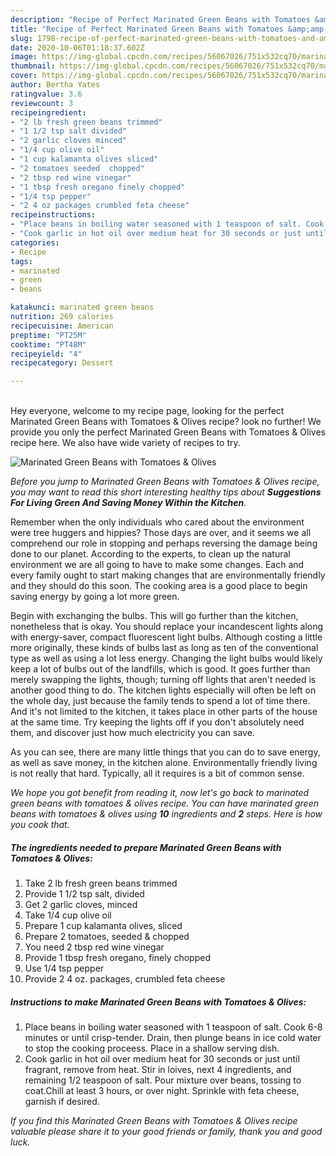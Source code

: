 ```yaml
---
description: "Recipe of Perfect Marinated Green Beans with Tomatoes &amp;amp; Olives"
title: "Recipe of Perfect Marinated Green Beans with Tomatoes &amp;amp; Olives"
slug: 1798-recipe-of-perfect-marinated-green-beans-with-tomatoes-and-amp-olives
date: 2020-10-06T01:18:37.602Z
image: https://img-global.cpcdn.com/recipes/56067026/751x532cq70/marinated-green-beans-with-tomatoes-olives-recipe-main-photo.jpg
thumbnail: https://img-global.cpcdn.com/recipes/56067026/751x532cq70/marinated-green-beans-with-tomatoes-olives-recipe-main-photo.jpg
cover: https://img-global.cpcdn.com/recipes/56067026/751x532cq70/marinated-green-beans-with-tomatoes-olives-recipe-main-photo.jpg
author: Bertha Yates
ratingvalue: 3.6
reviewcount: 3
recipeingredient:
- "2 lb fresh green beans trimmed"
- "1 1/2 tsp salt divided"
- "2 garlic cloves minced"
- "1/4 cup olive oil"
- "1 cup kalamanta olives sliced"
- "2 tomatoes seeded  chopped"
- "2 tbsp red wine vinegar"
- "1 tbsp fresh oregano finely chopped"
- "1/4 tsp pepper"
- "2 4 oz packages crumbled feta cheese"
recipeinstructions:
- "Place beans in boiling water seasoned with 1 teaspoon of salt. Cook 6-8 minutes or until crisp-tender. Drain, then plunge beans in ice cold water to stop the cooking proceess. Place in a shallow serving dish."
- "Cook garlic in hot oil over medium heat for 30 seconds or just until fragrant, remove from heat. Stir in loives, next 4 ingredients, and remaining 1/2 teaspoon of salt. Pour mixture over beans, tossing to coat.Chill at least 3 hours, or over night.  Sprinkle with feta cheese, garnish if desired."
categories:
- Recipe
tags:
- marinated
- green
- beans

katakunci: marinated green beans 
nutrition: 269 calories
recipecuisine: American
preptime: "PT25M"
cooktime: "PT48M"
recipeyield: "4"
recipecategory: Dessert

---
```

<br>
Hey everyone, welcome to my recipe page, looking for the perfect Marinated Green Beans with Tomatoes &amp; Olives recipe? look no further! We provide you only the perfect Marinated Green Beans with Tomatoes &amp; Olives recipe here. We also have wide variety of recipes to try.
<br>


![Marinated Green Beans with Tomatoes &amp; Olives](https://img-global.cpcdn.com/recipes/56067026/751x532cq70/marinated-green-beans-with-tomatoes-olives-recipe-main-photo.jpg)

<i>Before you jump to Marinated Green Beans with Tomatoes &amp; Olives recipe, you may want to read this short interesting healthy tips about 
<strong>Suggestions For Living Green And Saving Money Within the Kitchen</strong>.</i>
</br>

Remember when the only individuals who cared about the environment were tree huggers and hippies? Those days are over, and it seems we all comprehend our role in stopping and perhaps reversing the damage being done to our planet. According to the experts, to clean up the natural environment we are all going to have to make some changes. Each and every family ought to start making changes that are environmentally friendly and they should do this soon. The cooking area is a good place to begin saving energy by going a lot more green.

Begin with exchanging the bulbs. This will go further than the kitchen, nonetheless that is okay. You should replace your incandescent lights along with energy-saver, compact fluorescent light bulbs. Although costing a little more originally, these kinds of bulbs last as long as ten of the conventional type as well as using a lot less energy. Changing the light bulbs would likely keep a lot of bulbs out of the landfills, which is good. It goes further than merely swapping the lights, though; turning off lights that aren't needed is another good thing to do. The kitchen lights especially will often be left on the whole day, just because the family tends to spend a lot of time there. And it's not limited to the kitchen, it takes place in other parts of the house at the same time. Try keeping the lights off if you don't absolutely need them, and discover just how much electricity you can save.

As you can see, there are many little things that you can do to save energy, as well as save money, in the kitchen alone. Environmentally friendly living is not really that hard. Typically, all it requires is a bit of common sense.


<i>We hope you got benefit from reading it, now let's go back to marinated green beans with tomatoes &amp; olives recipe. You can have marinated green beans with tomatoes &amp; olives using <strong>10</strong> ingredients and <strong>2</strong> steps. Here is how you cook that.
</i>

##### The ingredients needed to prepare Marinated Green Beans with Tomatoes &amp; Olives:

1. Take 2 lb fresh green beans trimmed
1. Provide 1 1/2 tsp salt, divided
1. Get 2 garlic cloves, minced
1. Take 1/4 cup olive oil
1. Prepare 1 cup kalamanta olives, sliced
1. Prepare 2 tomatoes, seeded &amp; chopped
1. You need 2 tbsp red wine vinegar
1. Provide 1 tbsp fresh oregano, finely chopped
1. Use 1/4 tsp pepper
1. Provide 2 4 oz. packages, crumbled feta cheese


##### Instructions to make Marinated Green Beans with Tomatoes &amp; Olives:

1. Place beans in boiling water seasoned with 1 teaspoon of salt. Cook 6-8 minutes or until crisp-tender. Drain, then plunge beans in ice cold water to stop the cooking proceess. Place in a shallow serving dish.
1. Cook garlic in hot oil over medium heat for 30 seconds or just until fragrant, remove from heat. Stir in loives, next 4 ingredients, and remaining 1/2 teaspoon of salt. Pour mixture over beans, tossing to coat.Chill at least 3 hours, or over night.  Sprinkle with feta cheese, garnish if desired.


<i>If you find this Marinated Green Beans with Tomatoes &amp; Olives recipe valuable please share it to your good friends or family, thank you and good luck.</i>
